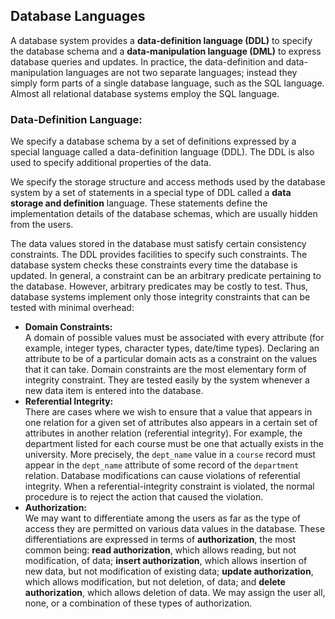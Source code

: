 ## Database Languages
A database system provides a **data-definition language (DDL)** to specify the database schema and a **data-manipulation
language (DML)** to express database queries and updates. In practice, the data-definition and data-manipulation languages are not two separate languages; instead they simply form parts of a single database language, such as the SQL language. Almost all
relational database systems employ the SQL language.

### Data-Definition Language:
We specify a database schema by a set of definitions expressed by a special language called a data-definition language (DDL). The DDL is also used to specify additional properties of the data.  

We specify the storage structure and access methods used by the database system by a set of statements in a special type of DDL called a **data storage and definition** language. These statements define the implementation details of the database schemas, which are usually hidden from the users.  

The data values stored in the database must satisfy certain consistency constraints. The DDL provides facilities to specify such constraints. The database system checks these constraints every time the database is updated. In general, a constraint can be an arbitrary predicate pertaining to the database. However, arbitrary predicates may be costly to test. Thus, database systems implement only those integrity constraints that can be tested with minimal overhead:
  - **Domain Constraints:**  
A domain of possible values must be associated with every attribute (for example, integer types, character types, date/time types). Declaring an attribute to be of a particular domain acts as a constraint on the values that it can take. Domain constraints are the most elementary form of integrity constraint. They are tested easily by the system whenever a new data item is entered into the database.
  - **Referential Integrity:**  
There are cases where we wish to ensure that a value that appears in one relation for a given set of attributes also appears in a certain set of attributes in another relation (referential integrity). For example, the department listed for each course must be one that actually exists in the university. More precisely, the `dept_name` value in a `course` record must appear in
the `dept_name` attribute of some record of the `department` relation. Database modifications can cause violations of referential integrity. When a referential-integrity constraint is violated, the normal procedure is to reject the action that caused the violation.
  - **Authorization:**  
We may want to differentiate among the users as far as the type of access they are permitted on various data values in the database. These differentiations are expressed in terms of **authorization**, the most common being: **read authorization**, which allows reading, but not modification, of data; **insert authorization**, which allows insertion of new data, but not modification of existing data; **update authorization**, which allows modification, but not deletion, of data; and **delete
authorization**, which allows deletion of data. We may assign the user all, none, or a combination of these types of authorization.
